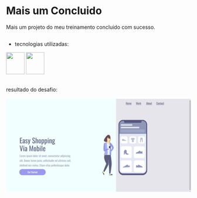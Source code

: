 <h1> Mais um Concluido</h1>

<p>Mais um projeto do meu treinamento concluido com sucesso.</p>

  ##
  
  - tecnologias utilizadas:
  
<div>
  <img width="50px" height="60px" src="https://cdn.jsdelivr.net/gh/devicons/devicon@latest/icons/html5/html5-original.svg" />
  <img width="50px" height="60px" src="https://cdn.jsdelivr.net/gh/devicons/devicon@latest/icons/css3/css3-original.svg" />
</div>

  ##

  resultado do desafio:
  <br>
  <br>
  <img src="https://github.com/Kiyoshizin/Easy-shopping/blob/main/img/easy-shop-image.jpg"/>
